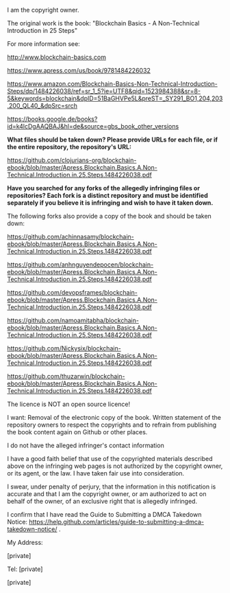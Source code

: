 I am the copyright owner.

The original work is the book:
"Blockchain Basics - A Non-Technical Introduction in 25 Steps"

For more information see:

http://www.blockchain-basics.com

https://www.apress.com/us/book/9781484226032

https://www.amazon.com/Blockchain-Basics-Non-Technical-Introduction-Steps/dp/1484226038/ref=sr_1_5?ie=UTF8&qid=1523984388&sr=8-5&keywords=blockchain&dpID=51BaGHVPe5L&preST=_SY291_BO1,204,203,200_QL40_&dpSrc=srch

https://books.google.de/books?id=k4lcDgAAQBAJ&hl=de&source=gbs_book_other_versions

**What files should be taken down? Please provide URLs for each file, or if the entire repository, the repository's URL:**

https://github.com/clojurians-org/blockchain-ebook/blob/master/Apress.Blockchain.Basics.A.Non-Technical.Introduction.in.25.Steps.1484226038.pdf

**Have you searched for any forks of the allegedly infringing files or repositories? Each fork is a distinct repository and must be identified separately if you believe it is infringing and wish to have it taken down.**

The following forks also provide a copy of the book and should be taken down:

https://github.com/achinnasamy/blockchain-ebook/blob/master/Apress.Blockchain.Basics.A.Non-Technical.Introduction.in.25.Steps.1484226038.pdf

https://github.com/anhnguyendepocen/blockchain-ebook/blob/master/Apress.Blockchain.Basics.A.Non-Technical.Introduction.in.25.Steps.1484226038.pdf

https://github.com/devopsframes/blockchain-ebook/blob/master/Apress.Blockchain.Basics.A.Non-Technical.Introduction.in.25.Steps.1484226038.pdf

https://github.com/namoamitabha/blockchain-ebook/blob/master/Apress.Blockchain.Basics.A.Non-Technical.Introduction.in.25.Steps.1484226038.pdf

https://github.com/Nickysix/blockchain-ebook/blob/master/Apress.Blockchain.Basics.A.Non-Technical.Introduction.in.25.Steps.1484226038.pdf

https://github.com/thuzarwin/blockchain-ebook/blob/master/Apress.Blockchain.Basics.A.Non-Technical.Introduction.in.25.Steps.1484226038.pdf

The licence is NOT an open source licence!

I want:
Removal of the electronic copy of the book.
Written statement of the repository owners to respect the copyrights and to refrain from publishing the book content again on Github or other places.

I do not have the alleged infringer's contact information

I have a good faith belief that use of the copyrighted materials described above on the infringing web pages is not authorized by the copyright owner, or its agent, or the law. I have taken fair use into consideration.

I swear, under penalty of perjury, that the information in this notification is accurate and that I am the copyright owner, or am authorized to act on behalf of the owner, of an exclusive right that is allegedly infringed.

I confirm that I have read the Guide to Submitting a DMCA Takedown Notice: https://help.github.com/articles/guide-to-submitting-a-dmca-takedown-notice/ .

My Address:

[private]  

Tel: [private]  

[private]  
